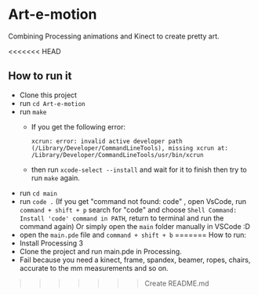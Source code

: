 # Art-e-motion
Combining Processing animations and Kinect to create pretty art.

<<<<<<< HEAD

## How to run it

* Clone this project
* run `cd Art-e-motion`
* run `make`
  * If you get the following error:
  
    ```xcrun: error: invalid active developer path (/Library/Developer/CommandLineTools), missing xcrun at: /Library/Developer/CommandLineTools/usr/bin/xcrun```
    
  * then run `xcode-select --install` and wait for it to finish then try to run `make` again.
* run `cd main`
* run `code .` (If you get "command not found: code" , open VsCode, run `command + shift + p` search for "code" and 
                choose `Shell Command: Install 'code' command in PATH`, return to terminal and run the command again)
                Or simply open the `main` folder manually in VSCode :D
* open the `main.pde` file and `command + shift + b`
=======
How to run:
* Install Processing 3
* Clone the project and run main.pde in Processing.
* Fail because you need a kinect, frame, spandex, beamer, ropes, chairs, accurate to the mm measurements and so on.
>>>>>>> Create README.md
